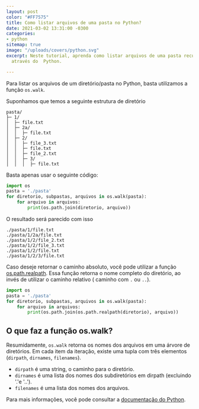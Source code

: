 ```yaml
---
layout: post
color: "#FF7575"
title: Como listar arquivos de uma pasta no Python?
date: 2021-03-02 13:31:00 -0300
categories:
- python
sitemap: true
image: "/uploads/covers/python.svg"
excerpt: Neste tutorial, aprenda como listar arquivos de uma pasta recursivamente
  através do  Python.

---
```

Para listar os arquivos de um diretório/pasta no Python, basta utilizamos a função `os.walk`.

Suponhamos que temos a seguinte estrutura de diretório

```text
pasta/
├─ 1/
│  ├─ file.txt
│  ├─ 2a/
│  │  ├─ file.txt
│  ├─ 2/
│  │  ├─ file_3.txt
│  │  ├─ file.txt
│  │  ├─ file_2.txt
│  │  ├─ 3/
│  │  │  ├─ file.txt
```

Basta apenas usar o seguinte código:

```python
import os
pasta = './pasta'
for diretorio, subpastas, arquivos in os.walk(pasta):
	for arquivo in arquivos:
    	print(os.path.join(diretorio, arquivo))
```

O resultado será parecido com isso

```text
./pasta/1/file.txt
./pasta/1/2a/file.txt
./pasta/1/2/file_2.txt
./pasta/1/2/file_3.txt
./pasta/1/2/file.txt
./pasta/1/2/3/file.txt
```

Caso deseje retornar o caminho absoluto, você pode utilizar a função [os.path.realpath](https://docs.python.org/3/library/os.path.html#os.path.realpath "Função os.path.realpath"). Essa função retorna o nome completo do diretório, ao invés de utilizar o caminho relativo ( caminho com `.` ou `..`).

```python
import os
pasta = './pasta'
for diretorio, subpastas, arquivos in os.walk(pasta):
	for arquivo in arquivos:
    	print(os.path.join(os.path.realpath(diretorio), arquivo))
```

## O que faz a função os.walk?

Resumidamente, `os.walk` retorna os nomes dos arquivos em uma árvore de diretórios. Em cada item da iteração, existe uma tupla com três elementos (`dirpath`, `dirnames`, `filenames`).

* `dirpath` é uma string, o caminho para o diretório.
* `dirnames` é uma lista dos nomes dos subdiretórios em dirpath (excluindo '.'e '..').
* `filenames` é uma lista dos nomes dos arquivos.

Para mais informações, você pode consultar a [documentação do Python](https://docs.python.org/3/library/os.html#os.walk).